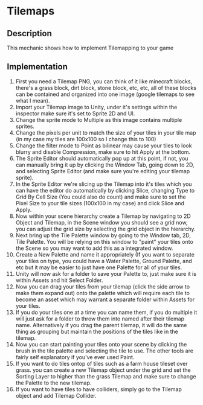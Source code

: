 # Tilemaps
## Description
This mechanic shows how to implement Tilemapping to your game

## Implementation
1. First you need a Tilemap PNG, you can think of it like minecraft blocks, there's a grass block, dirt block, stone block, etc, etc, all of these blocks can be contained and organized into one image (google tilemaps to see what I mean).
2. Import your Tilemap image to Unity, under it's settings within the inspector make sure it's set to Sprite 2D and UI.
3. Change the sprite mode to Multiple as this image contains multiple sprites.
4. Change the pixels per unit to match the size of your tiles in your tile map (in my case my tiles are 100x100 so I change this to 100)
5. Change the filter mode to Point as bilinear may cause your tiles to look blurry and disable Compression, make sure to hit Apply at the bottom.
6. The Sprite Editor should automatically pop up at this point, if not, you can manually bring it up by clicking the Window Tab, going down to 2D, and selecting Sprite Editor (and make sure you're editing your tilemap sprite).
7. In the Sprite Editor we're slicing up the Tilemap into it's tiles which you can have the editor do automatically by clicking Slice, changing Type to Grid By Cell Size (You could also do count) and make sure to set the Pixel Size to your tile sizes (100x100 in my case) and click Slice and Apply.
8. Now within your scene hierarchy create a Tilemap by navigating to 2D Object and Tilemap, in the Scene window you should see a grid now, you can adjust the grid size by selecting the grid object in the hierarchy.
9. Next bring up the Tile Palette window by going to the Window tab, 2D, Tile Palette. You will be relying on this window to "paint" your tiles onto the Scene so you may want to add this as a integrated window.
10. Create a New Palette and name it appropriately (If you want to separate your tiles on type, you could have a Water Palette, Ground Palette, and etc but it may be easier to just have one Palette for all of your tiles.
11. Unity will now ask for a folder to save your Palette to, just make sure it is within Assets and hit Select Folder.
12. Now you can drag your tiles from your tilemap (click the side arrow to make them expand out) onto the palette which will require each tile to become an asset which may warrant a separate folder within Assets for your tiles.
13. If you do your tiles one at a time you can name them, if you do multiple it will just ask for a folder to throw them into named after their tilemap name. Alternatively if you drag the parent tilemap, it will do the same thing as grouping but maintain the positions of the tiles like in the tilemap.
14. Now you can start painting your tiles onto your scene by clicking the brush in the tile palette and selecting the tile to use. The other tools are fairly self explanatory if you've ever used Paint.
15. If you want to do tiles ontop of tiles such as a farm house tileset over grass. you can create a new Tilemap object under the grid and set the Sorting Layer to higher than the grass Tilemap and make sure to change the Palette to the new tilemap.
16. If you want to have tiles to have colliders, simply go to the Tilemap object and add Tilemap Collider.